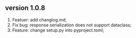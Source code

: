 ## version 1.0.8

1. Featuer: add changlog.md;
2. Fix bug: response serialization does not support dataclass;
3. Feature: change setup.py into pyproject.toml;

